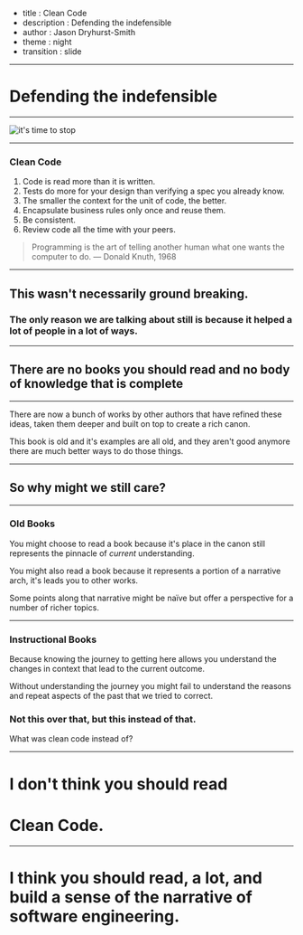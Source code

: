 - title : Clean Code
- description : Defending the indefensible 
- author : Jason Dryhurst-Smith
- theme : night
- transition : slide

***
 
# Defending the indefensible

---

![it's time to stop](../images/clean_code_bad.png)

---

### Clean Code

1. Code is read more than it is written.
2. Tests do more for your design than verifying a spec you already know.
3. The smaller the context for the unit of code, the better.
4. Encapsulate business rules only once and reuse them.
5. Be consistent.
6. Review code all the time with your peers.

> Programming is the art of telling another human what one wants the computer to do. — Donald Knuth, 1968

---

## This wasn't necessarily ground breaking.
### The only reason we are talking about still is because it helped a lot of people in a lot of ways.

---

## There are no books you should read and no body of knowledge that is complete

---

There are now a bunch of works by other authors that have refined these ideas, taken them deeper and built on top to create a rich canon. 

This book is old and it's examples are all old, and they aren't good anymore there are much better ways to do those things. 

---

## So why might we still care?

---

### Old Books

You might choose to read a book because it's place in the canon still represents the pinnacle of *current* understanding.

You might also read a book because it represents a portion of a narrative arch, it's leads you to other works.

Some points along that narrative might be naïve but offer a perspective for a number of richer topics. 

--- 

### Instructional Books

Because knowing the journey to getting here allows you understand the changes in context that lead to the current outcome. 

Without understanding the journey you might fail to understand the reasons and repeat aspects of the past that we tried to correct.

### Not this over that, but this instead of that.

What was clean code instead of?

---

# I don't think you should read 
# Clean Code.

---

# I think you should read, a lot, and build a sense of the narrative of software engineering.